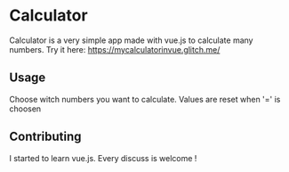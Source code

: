 # Calculator

Calculator is a very simple app made with vue.js to calculate many numbers.
Try it here: https://mycalculatorinvue.glitch.me/

## Usage

Choose witch numbers you want to calculate.
Values are reset when '=' is choosen

## Contributing
I started to learn vue.js. Every discuss is welcome !
